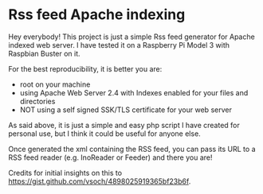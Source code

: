 # Rss feed Apache indexing

Hey everybody!
This project is just a simple Rss feed generator for Apache indexed web server.
I have tested it on a Raspberry Pi Model 3 with Raspbian Buster on it.

For the best reproducibility, it is better you are:
- root on your machine
- using Apache Web Server 2.4 with Indexes enabled for your files and directories
- NOT using a self signed SSK/TLS certificate for your web server


As said above, it is just a simple and easy php script I have created for personal use, but I think it could be useful for anyone else.

Once generated the xml containing the RSS feed, you can pass its URL to a RSS feed reader (e.g. InoReader or Feeder) and there you are!


Credits for initial insights on this to https://gist.github.com/vsoch/4898025919365bf23b6f.
